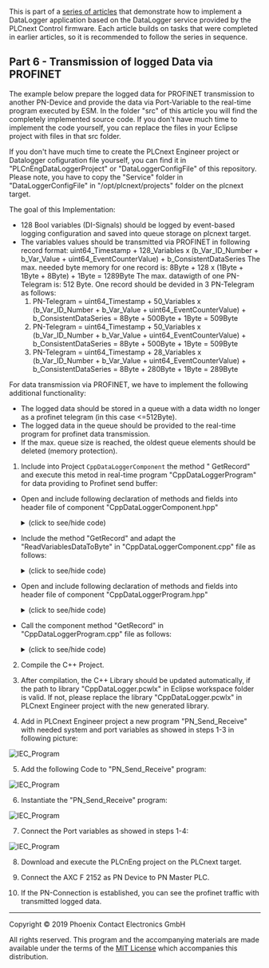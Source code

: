 This is part of a [series of articles](https://github.com/PLCnext/plcnext-real-time-datalogger) that demonstrate how to implement a DataLogger application based on the DataLogger service provided by the PLCnext Control firmware.  Each article builds on tasks that were completed in earlier articles, so it is recommended to follow the series in sequence.

## Part 6 - Transmission of logged Data via PROFINET


The example below prepare the logged data for PROFINET transmission to another PN-Device and provide the data via Port-Variable to the real-time program executed by ESM. In the folder "src" of this article you will find the completely implemented source code. If you don't have much time to implement the code yourself, you can replace the files in your Eclipse project with files in that src folder.

If you don't have much time to create the PLCnext Engineer project or Datalogger cofiguration file yourself, you can find it in "PLCnEngDataLoggerProject" or "DataLoggerConfigFile" of this repository. Please note, you have to copy the "Service" folder in "DataLoggerConfigFile" in "/opt/plcnext/projects" folder on the plcnext target.

The goal of this Implementation:
 - 128 Bool variables (DI-Signals) should be logged by event-based logging configuration and saved into queue storage on plcnext target.
 - The variables values should be transmitted via PROFINET in following record format: uint64_Timestamp + 128_Variables x (b_Var_ID_Number + b_Var_Value + uint64_EventCounterValue) + b_ConsistentDataSeries
   The max. needed byte memory for one record is: 8Byte + 128 x (1Byte + 1Byte + 8Byte) + 1Byte = 1289Byte
   The max. datawigth of one PN-Telegram is: 512 Byte. One record should be devided in 3 PN-Telegram as follows:
   1. PN-Telegram = uint64_Timestamp + 50_Variables x (b_Var_ID_Number + b_Var_Value + uint64_EventCounterValue) + b_ConsistentDataSeries = 8Byte + 500Byte + 1Byte = 509Byte
   2. PN-Telegram = uint64_Timestamp + 50_Variables x (b_Var_ID_Number + b_Var_Value + uint64_EventCounterValue) + b_ConsistentDataSeries = 8Byte + 500Byte + 1Byte = 509Byte
   3. PN-Telegram = uint64_Timestamp + 28_Variables x (b_Var_ID_Number + b_Var_Value + uint64_EventCounterValue) + b_ConsistentDataSeries = 8Byte + 280Byte + 1Byte = 289Byte
 

For data transmission via PROFINET, we have to implement the following additional functionality:
 - The logged data should be stored in a queue with a data width no longer as a profinet telegram (in this case <=512Byte).
 - The logged data in the queue should be provided to the real-time program for profinet data transmission.
 - If the max. queue size is reached, the oldest queue elements should be deleted (memory protection).


1. Include into Project `CppDataLoggerComponent` the method " GetRecord" and execute this metod in real-time program "CppDataLoggerProgram" for data providing to Profinet send buffer:
 - Open and include following declaration of methods and fields into header file of component "CppDataLoggerComponent.hpp"

   <details>
   <summary>(click to see/hide code)</summary>

    ```cpp
	#include <mutex>
	
	private: // fields
	//struct definition
    struct SaveToQueue {
    uint8 byteRecord[512] = {0}; // (8Byte TimeStamp + 8Byte Data)
    };

    uint8 MaxLogVar = 50; //max. Number of LogVariables inside one PN Telegram: (PN-TelegramSize-TimeStamp)/(LogVarID + LogVarValue + LogVarEvetnCnt)
       					  //max. Number of LogVariables inside one PN Telegram: (512Byte - 8Byte)/(1Byte + 1Byte + 8Byte) = 50

    //newRecord declaration
    SaveToQueue newRecord;

    //mutex declaration
    mutex myLock;
    deque<SaveToQueue> toQueue;

    bool m_QueueOverflowWarning = 0;
    bool m_QueueOverflowError = 0;


	public: // IProgramComponent operations
       uint32 GetRecord(uint8* byteRecord,  bool &b_PN_DataValidBit); //will be called in program execution
	```
   </details>
     
 - Include the method "GetRecord" and adapt the "ReadVariablesDataToByte" in "CppDataLoggerComponent.cpp" file as follows:
 
   <details>
   <summary>(click to see/hide code)</summary>

    ```cpp
	
	//////////////////////////////////////////////////////////////////////////////////////////
	//This is the "GetRecord" method and will be executed by program in real-time context.  //
	//The method copied the data from the queue to byteRecord. The byteRecord is a array    //
	//defined as OutPort-Variable and is connected with InPort-Variable in PLCnext Engineer.//
	//The IEC61131 Program in PLCnext Engineer copied the data from to Profinet send buffer.//
	//The variable "b_PN_DataValidBit" is a Input-Port and provides the state of Profinet-  //
	//Communication from PLCnext Engineer system variable "PND_S1_VALID_DATA_CYCLE". We use //
	//this input as trigger for transmission of data from the queue to Profinet send buffer.//
	//                                                                                      //
	//The Return Value currQueueSize is a OutPort-Variable and can be used as memory status //
	//in PLCnext Engineer project.                                                          //
	//////////////////////////////////////////////////////////////////////////////////////////

	uint32 CppDataLoggerComponent::GetRecord(uint8* byteRecord, bool &b_PN_DataValidBit) {

		uint32 currQueueSize = 0; //the value returns the current dequeue size

		if(m_bInitialized == true)
		{
			currQueueSize = toQueue.size(); //get the dequeue size

			if(currQueueSize > 0 && b_PN_DataValidBit == true) //if the size is not zero and the Profinet communication is established
			{
				shared_ptr<SaveToQueue> toPN; //shared pointer

				myLock.lock(); //get mutex so we can read the record from the queue;
				toPN = make_shared<SaveToQueue>((toQueue.front())); //get the first element to the shared pointer

				if(toPN)
				{
					memset(byteRecord, 0x00, sizeof(toPN->byteRecord));
					memcpy(byteRecord, toPN->byteRecord, sizeof(toPN->byteRecord)); //Copy 512 Bytes to the byteRecord
				}

				toQueue.pop_front(); //delete the first element
				myLock.unlock(); //unlock mutex
			}

			if(currQueueSize > 10000 && currQueueSize < 100000 && m_QueueOverflowWarning == false) //set warning message, if the queue size is greater as 10000
			{
				Log::Info("[CppDataLoggerComponent]-------------------------------Record Overflow in the Queue is expected!");
				m_QueueOverflowWarning = true;
			}
			else if(currQueueSize <= 1000)
				m_QueueOverflowWarning = false;

			if(currQueueSize > 100000 && m_QueueOverflowError == false) //set alarm message, if the queue size is greater as 100000
			{
				toQueue.erase(toQueue.begin(), toQueue.begin() + 10000); //erase the first 10000 elements
				Log::Error("[CppDataLoggerComponent]-------------------------------Record Overflow in the Queue, the first 10000 records are erased! ");
				m_QueueOverflowError = true;
			}
			else
				m_QueueOverflowError = false;
		}
		return(currQueueSize);
	}
	
	
	//////////////////////////////////////////////////////////////////////////////////////////
	//This is the ReadVariablesDataToByte method with ReadVariablesData service call of     //
	//DataLogger service. The Service Call reads the data from the given variable from      //
	//the session. This service function returns the data values from the passed variable   //
	//names including timestamps and data series consistent flags, which is called a record.//
	//                                                                                      //
	//In a record the values are in a static order and doesn't contain any type information.//
	//Each record starts with the timestamp followed by the values from the given variable  //
	//by names and ends with the consistent flag.                                           //
	//////////////////////////////////////////////////////////////////////////////////////////

	ErrorCode CppDataLoggerComponent::ReadVariablesDataToByte(const Arp::String& sessionName,
		const Arp::DateTime& startTime, const Arp::DateTime& endTime,
		const std::vector<Arp::String>& variableNames, uint8* byteMemory)
	{
		IDataLoggerService2::ReadVariablesDataValuesDelegate readValuesDelegate =
			IDataLoggerService2::ReadVariablesDataValuesDelegate::create([&](
				IRscReadEnumerator<RscVariant<512>>& readEnumerator)
	  {
		// The readEnumerator gets the N-records,
		// the number of record is not available, the records come as N (undefined) Records!
		readEnumerator.BeginRead();

		RscVariant<512> currentVariant;

		while (readEnumerator.ReadNext(currentVariant))
		{
			RscType rscType = currentVariant.GetType();

			Log::Info("rscType = {0}", (int)rscType);

			// Check if the rscType is a Array,
			// if yes -> the next record is founded
			if (rscType == RscType::Array)
			{
				Log::Info("if (rscType == RscType::Array) rscType = {0}", (int)rscType);
				RscArrayReader arrayReader(currentVariant); //read currentVariant into arrayReader
				size_t arraySize = arrayReader.GetSize();   //Get the size of Array
				size_t r_offset = 0;                        //reinitialize the r_offset

				uint8 ID_Number = 0;                        //reinitialize the ID_Number
				uint8 LogVarCounter = 0;                    //reinitialize the LogVarCounter
				RscVariant<512> valueTmp = {0};             //reinitialize the valueTmp
				uint8 valueLogVarTmp[8] = {0};              //reinitialize the valueLogVarTmp
				uint8 dateTimeBuffer[8] = {0};              //reinitialize the dateTimeBuffer

				bool b_FoundNullValue = false;              //reinitialize the b_FoundNullValue

				std::vector<size_t> dataValidOffsetTmp;     //vector for r_offset of DataValidBit
				std::vector<SaveToQueue> byteRecordTmp;     //temporary vector for variable Array will be used as PN-Telegram buffer if the variable numbers are above 50 (509 Bytes)

				memset(newRecord.byteRecord, 0x00, sizeof(newRecord.byteRecord));  //reinitialize the newRecord.byteRecord

				Log::Info("arraySize = {0}", (int)(arraySize));
				for (size_t i = 0; i < (arraySize-2); i++)  //for each element-2 in the array, the last element is a DataValidBit and will be copy separately after this loop
				{
				 // The Value will be copied into variant
				arrayReader.ReadNext(valueTmp);

				// Each RscType should be check separately
				// The following data types are expected: DateTime, Bool, Uint64 and Void(NULL)

				 switch (valueTmp.GetType())
				 {
				 case RscType::DateTime:  //if the DataType is DateTime
				 {
					Log::Info(" case RscType::DateTime");
					uint8 dateTimeBuffer[8] = {0};                   //reinitialize the dateTimeBuffer
					valueTmp.CopyTo(*((DateTime*)(dateTimeBuffer))); //copy the time stamp value to dateTimeBuffer

					for(int i = 0; i < sizeof(dateTimeBuffer); i++)  //write the dateTimeBuffer into newRecord.byteRecord Array
					{
						memcpy((newRecord.byteRecord + r_offset), &dateTimeBuffer[i], 1);
						r_offset += 1;
					 }

					ID_Number = 0; // set the Variable ID-Number to zero, the ID-Number will be incremented during iteration of elements
				 }
				 break;

				 case RscType::Void:
				 {
					Log::Info(" case RscType::Void");
					if (b_FoundNullValue == false)
					{
						b_FoundNullValue = true;  //Null-Value is founded
					}
					else
					{
						Log::Info("ID_Number = {0}   Value = Void", (int)ID_Number);
						ID_Number += 1;            //increment logging variable ID_Number if the Null-Value and Null-EventCounter is founded
						b_FoundNullValue = false;
					}
				 }
				 break;

				 case RscType::Bool:  //if the DataType is Bool
				 {
					Log::Info(" case RscType::Bool");
					newRecord.byteRecord[r_offset] = ID_Number;  // copy the variable ID-Number to newRecord.byteRecord
					ID_Number += 1;                              // increment logging variable ID_Number
					r_offset += 1;                               // increment the offset

					valueTmp.CopyTo(*((bool*)(valueLogVarTmp))); // copy the logging variable value to valueLogVarTmp
					newRecord.byteRecord[r_offset] = valueLogVarTmp[0]; // copy the record-element to newRecord.byteRecord
					r_offset += 1; //increment the offset

					Log::Info("ID_Number = {0}   Value = {1}", (int) newRecord.byteRecord[r_offset-2], (int) newRecord.byteRecord[r_offset-1]);
				 }
				 break;

				 case RscType::Uint64:
				 {
					Log::Info("case RscType::Uint64:");

					uint8 eventCountBuffer[8] = {0}; //reset eventCountBuffer

					//copy the eventVariable Counter Value to the newRecord
					valueTmp.CopyTo(*((uint64*)(eventCountBuffer)));  //copy the event counter value to eventCountBuffer

					uint64 CounterValue = 0;
					valueTmp.CopyTo(CounterValue);
					Log::Info("CounterValue = {0}", CounterValue);

					for(int i = 0; i < sizeof(eventCountBuffer); i++) //write the event counter into newRecord.byteRecord Array
					{
						memcpy((newRecord.byteRecord + r_offset), &eventCountBuffer[i], 1);
						r_offset += 1;
					}

					LogVarCounter += 1; //increment LogVarCounter
				 }
				  break;

				 default:
					 Log::Info(" case RscType::default:");
					 break;
				 }

				 if (LogVarCounter >= MaxLogVar) // The limit for one PN Telegram is 50 variables: Time stamp + 50 x (VarID + VarValue + eventCount) + DataValidBit
												 // 50 Variables = 8 Byte + 50 x 10Bytes + 1Byte = 509 Bytes (Offset 0..508)
				 {
					dataValidOffsetTmp.push_back(r_offset); //save the the offset of "r_offset" to dataValidOffsetTmp-vector (is needed for complete the PN-Telegram with data-valid bit)
					byteRecordTmp.push_back(newRecord);     //save the record to byteRecordTmp-vector

					LogVarCounter = 0;  //reset the LogVarCounter
					r_offset = 0;       //reset the r_offset

					memset(newRecord.byteRecord, 0x00, sizeof(newRecord.byteRecord)); //reinitialize the newRecord.byteRecord

					for(int i = 0; i < sizeof(dateTimeBuffer); i++) //write the time stamp in the first 8 Bytes of newRecord.byteRecord Array
					 {
						memcpy((newRecord.byteRecord + r_offset), &dateTimeBuffer[i], 1); //copy one of 8 time stamp bytes into newRecord.byteRecord Array
						r_offset += 1; //increment the offset after copy of 1Byte
					 }
				 }
			 }

		 arrayReader.ReadNext(valueTmp); //read in the element "ConsistentDataSeries"

		 if(valueTmp.GetType() == RscType::Bool)
		 {
			 valueTmp.CopyTo(*((bool*)(newRecord.byteRecord + r_offset))); //copy the ConsistentDataSeries value into newRecord.byteRecord

			 int iOffset = 0;

			 for(size_t j=0; j < byteRecordTmp.size(); j++) //If more that 50 variables are logged, divide the Record in tree PN-Telegrams
			 {
				iOffset = (int)dataValidOffsetTmp[j]; //Get iOffset as index for "ConsistentDataSeries"
				byteRecordTmp[j].byteRecord[iOffset]= newRecord.byteRecord[r_offset]; //copy the ConsistentDataSeries value into PN-Telegram (index position 508, 508, 288)

				myLock.lock(); //get mutex so we can write our new record to the queue;
				toQueue.push_back(byteRecordTmp[j]); //save the byteRecordTmp into PN-Telegram Queue
				myLock.unlock(); //unlock mutex
			 }

			 //std::lock_guard<std::mutex> lock(this->myLock);
			 myLock.lock(); //get mutex so we can write our new record to the queue;
			 toQueue.push_back(newRecord); //save thenewRecord into PN-Telegram Queue
			 myLock.unlock(); //unlock mutex
		  }

		  else
		 {
			  Log::Error("ReadVariablesDataToByte()----------The ConsistentDataSeries Value is NOT found");
		 }

		 /////////////////////////////////////////////////////////////////////////////////////////////
		 //The last element "Record Type", is only relevant for trigger-based data acquisition	    //
		 //The field indicates to which recording cycle the respective data record belongs.         //
		 //This is mainly of interest when you have a trigger-based recording.                      //
		 //The field can then be used to check whether the data record was recorded before the      //
		 //trigger was triggered (PreCycle), whether the trigger was fulfilled at the time (trigger)//
		 //or whether the data record corresponds to a cycle after the trigger (PostCycle).         //
		 //For detailed information please see "RecordType.hpp"                                     //
		 /////////////////////////////////////////////////////////////////////////////////////////////

		arrayReader.ReadNext(valueTmp);

		if(valueTmp.GetType() == RscType::Uint8)
		 {
			 uint8 RecordTypeValue = 0;
			 valueTmp.CopyTo(RecordTypeValue);
		 }
		  else
		 {
			  Log::Error("ReadVariablesDataToByte()----------The Record Type Value Value is NOT found");
		 }
		}
	  }
	  readEnumerator.EndRead();
	});

	ErrorCode result;

	//Call the ReadVariablesData Method from DataLogger Service
	result = this->m_pDataLoggerService->ReadVariablesData(
			sessionName,
			startTime,
			endTime,

	// This is the Delegate for the transmission of VariableNames
	IDataLoggerService2::ReadVariablesDataVariableNamesDelegate::create([&](
		 IRscWriteEnumerator<RscString<512>>& writeEnumerator)
		 {
			writeEnumerator.BeginWrite(variableNames.size());
			for (const auto& varName : variableNames)
			{
				writeEnumerator.WriteNext(varName);
			}
			writeEnumerator.EndWrite();
		}),
		readValuesDelegate);
	return result;
	};
	
   ```
   </details>   
	  
- Open and include following declaration of methods and fields into header file of component "CppDataLoggerProgram.hpp"
   <details>
   <summary>(click to see/hide code)</summary>

    ```cpp
	    public: /* Ports */

		//#port
		//#attributes(Output|Retain)
		//#name(OutPortPN)
		uint8 OutPortPN [512] = {0}; //The Port-Variable for the connection in PLCnext Engineer

		//#port
		//#attributes(Output|Retain)
		//#name(OutQueueSize)
		uint32 QueueSize = 0;   //The Port-Variable for the connection in PLCnext Engineer

		//#port
		//#attributes(Input|Retain)
		//#name(Cpp_Pn_Valid_Data_Cycle_In)
		bool Cpp_Pn_Valid_Data_Cycle_In = false;   //The Port-Variable for PN-Connection Status, provided by Program in PLCnext Engineer
	```
   </details>
     
 - Call the component method "GetRecord" in "CppDataLoggerProgram.cpp" file as follows:
 
   <details>
   <summary>(click to see/hide code)</summary>

    ```cpp
	   void CppDataLoggerProgram::Execute()
	   {
        //implement program 
	    //Call the reference to the method in the component.
	    //The Execute Program method will be called in real time context
	    QueueSize = cppDataLoggerComponent.GetRecord(OutPortPN, Cpp_Pn_Valid_Data_Cycle_In);
	   }
   	```
   </details>
   

2. Compile the C++ Project.

3. After compilation, the C++ Library should be updated automatically, if the path to library "CppDataLogger.pcwlx" in Eclipse workspace folder is valid. If not, please replace the library "CppDataLogger.pcwlx" in PLCnext Engineer project with the new generated library.

4. Add in PLCnext Engineer project a new program "PN_Send_Receive" with needed system and port variables as showed in steps 1-3 in following picture:

![IEC_Program](/Picture/11_PN_Send_Receive_Var.png)

5. Add the following Code to "PN_Send_Receive" program:

![IEC_Program](/Picture/12_PN_Send_Receive_Code.png)

6. Instantiate the "PN_Send_Receive" program:

![IEC_Program](/Picture/13_PN_Send_Receive_Instance.png)

7. Connect the Port variables as showed in steps 1-4:

![IEC_Program](/Picture/14_PN_Send_Receive_ConnectPortVariables.png)

8. Download and execute the PLCnEng project on the PLCnext target.

9. Connect the AXC F 2152 as PN Device to PN Master PLC.

10. If the PN-Connection is established, you can see the profinet traffic with transmitted logged data.
---

Copyright © 2019 Phoenix Contact Electronics GmbH

All rights reserved. This program and the accompanying materials are made available under the terms of the [MIT License](http://opensource.org/licenses/MIT) which accompanies this distribution.
